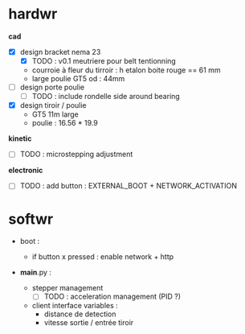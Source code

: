 # hardwr
**cad**
- [x] design bracket nema 23
  - [x] TODO : v0.1 meutriere pour belt tentionning 
  - courroie à fleur du tirroir : h etalon boite rouge == 61 mm
  - large poulie GT5 od : 44mm
- [ ] design porte poulie
  - [ ] TODO : include rondelle side around bearing
- [x] design tiroir / poulie
  - GT5 11m large
  - poulie : 16.56 * 19.9
    
**kinetic**
- [ ] TODO : microstepping adjustment

**electronic**
- [ ] TODO : add button : EXTERNAL_BOOT + NETWORK_ACTIVATION 


# softwr
- boot :
  - if button x pressed : enable network + http

- __main__.py :
  - stepper management
    - [ ] TODO : acceleration management (PID ?)

  - client interface variables :
    - distance de detection
    - vitesse sortie / entrée tiroir
